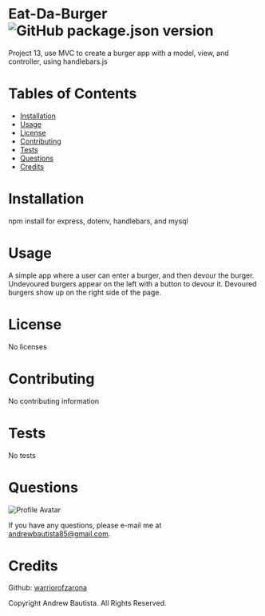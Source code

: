 
# Eat-Da-Burger ![GitHub package.json version](https://img.shields.io/github/package-json/v/WarriorofZarona/Good-README-Generator)
Project 13, use MVC to create a burger app with a model, view, and controller, using handlebars.js

# Tables of Contents
* [Installation](#installation)
* [Usage](#usage)
* [License](#license)
* [Contributing](#contributing)
* [Tests](#tests)
* [Questions](#questions)
* [Credits](#credits)

# Installation
npm install for express, dotenv, handlebars, and mysql

# Usage
A simple app where a user can enter a burger, and then devour the burger. Undevoured burgers appear on the left with a button to devour it. Devoured burgers show up on the right side of the page.

# License
No licenses



# Contributing
No contributing information

# Tests
No tests

# Questions
![Profile Avatar](https://avatars0.githubusercontent.com/u/56315576?v=4)

If you have any questions, please e-mail me at andrewbautista85@gmail.com.


# Credits

Github: [warriorofzarona](https://github.com/WarriorofZarona)


Copyright Andrew Bautista. All Rights Reserved.


